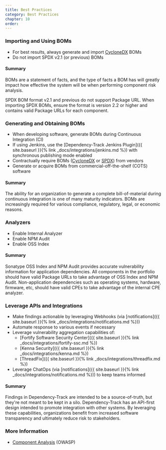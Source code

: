 ```yaml
---
title: Best Practices
category: Best Practices
chapter: 10
order: 
---
```


### Importing and Using BOMs
* For best results, always generate and import [CycloneDX](https://cyclonedx.org) BOMs
* Do not import SPDX v2.1 (or previous) BOMs

#### Summary
BOMs are a statement of facts, and the type of facts a BOM has will greatly impact
how effective the system will be when performing component risk analysis.

SPDX BOM format v2.1 and previous do not support Package URL. When importing SPDX BOMs, 
ensure the format is version 2.2 or higher and contains valid Package URLs for each component.

### Generating and Obtaining BOMs
* When developing software, generate BOMs during Continuous Integration (CI)
* If using Jenkins, use the [Dependency-Track Jenkins Plugin]({{ site.baseurl }}{% link _docs/integrations/jenkins.md %}) with synchronous publishing mode enabled
* Contractually require BOMs ([CycloneDX](https://cyclonedx.org) or [SPDX](https://spdx.org)) from vendors
* Generate or acquire BOMs from commercial-off-the-shelf (COTS) software

#### Summary
The ability for an organization to generate a complete bill-of-material during continuous 
integration is one of many maturity indicators. BOMs are increasingly required for various
compliance, regulatory, legal, or economic reasons.

### Analyzers
* Enable Internal Analyzer
* Enable NPM Audit
* Enable OSS Index

#### Summary
Sonatype OSS Index and NPM Audit provides accurate vulnerability information for application dependencies.
All components in the portfolio should have valid Package URLs to take advantage of OSS Index and NPM Audit.
Non-application dependencies such as operating systems, hardware, firmware, etc, should have valid CPEs to
take advantage of the internal CPE analyzer.

### Leverage APIs and Integrations
* Make findings actionable by leveraging Webhooks (via [notifications]({{ site.baseurl }}{% link _docs/integrations/notifications.md %}))
* Automate response to various events if necessary
* Leverage vulnerability aggregation capabilities of:
    * [Fortify Software Security Center]({{ site.baseurl }}{% link _docs/integrations/fortify-ssc.md %})
    * [Kenna Security]({{ site.baseurl }}{% link _docs/integrations/kenna.md %})
    * [ThreadFix]({{ site.baseurl }}{% link _docs/integrations/threadfix.md %})
* Leverage ChatOps (via [notifications]({{ site.baseurl }}{% link _docs/integrations/notifications.md %})) to keep teams informed

#### Summary
Findings in Dependency-Track are intended to be a source-of-truth, but they're not meant to be kept
in a silo. Dependency-Track has an API-first design intended to promote integration with other systems.
By leveraging these capabilities, organizations benefit from increased software transparency and ultimately 
reduce risk to stakeholders.

### More Information
* [Component Analysis](https://www.owasp.org/index.php/Component_Analysis) (OWASP)

